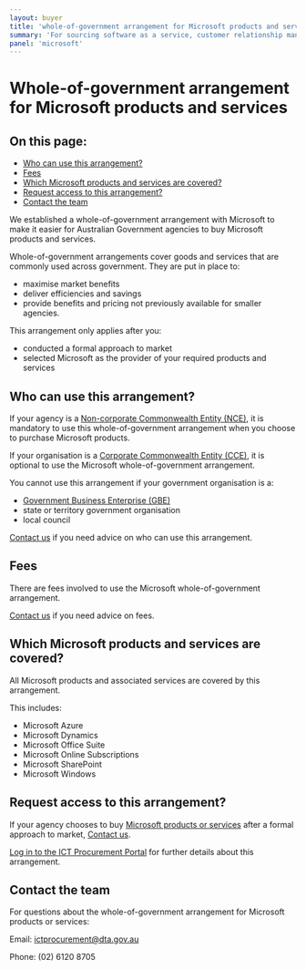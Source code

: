 ```yaml
---
layout: buyer
title: 'whole-of-government arrangement for Microsoft products and services'
summary: 'For sourcing software as a service, customer relationship management, development tools'
panel: 'microsoft'
---
```


# Whole-of-government arrangement for Microsoft products and services

<nav class="au-inpage-nav-links" aria-label="in page navigation">
  <h2 class="au-inpage-nav-links__heading">On this page:</h2>
  <ul class="au-link-list">
    <li><a href="#who-can-use-this-arrangement">Who can use this arrangement?</a></li>
    <li><a href="#fees">Fees</a></li>
    <li><a href="#which-products-and-services-are-covered">Which Microsoft products and services are covered?</a></li>
    <li><a href="#request-access-to-this-arrangement">Request access to this arrangement?</a></li>
    <li><a href="#contact-the-team">Contact the team</a></li>
  </ul>
</nav>

We established a whole-of-government arrangement with Microsoft to make it easier for Australian Government agencies to buy Microsoft products and services.

Whole-of-government arrangements cover goods and services that are commonly used across government. They are put in place to:

- maximise market benefits
- deliver efficiencies and savings
- provide benefits and pricing not previously available for smaller agencies.

This arrangement only applies after you:

- conducted a formal approach to market
- selected Microsoft as the provider of your required products and services

## <span name="who-can-use-this-arrangement">Who can use this arrangement?</span>

If your agency is a <a href="https://www.finance.gov.au/about-us/glossary/pgpa/term-non-corporate-commonwealth-entity-nce" target="_blank" rel="external noreferrer">Non-corporate Commonwealth Entity (NCE)</a>, it is mandatory to use this whole-of-government arrangement when you choose to purchase Microsoft products.

If your organisation is a <a href="https://www.finance.gov.au/about-us/glossary/pgpa/term-corporate-commonwealth-entity-cce" target="_blank" rel="external noreferrer">Corporate Commonwealth Entity (CCE)</a>, it is optional to use the Microsoft whole-of-government arrangement.

You cannot use this arrangement if your government organisation is a:

- <a href="https://www.finance.gov.au/business/government-business-enterprises" target="_blank" rel="external noreferrer">Government Business Enterprise (GBE)</a>
- state or territory government organisation
- local council

<a href="#contact-the-team">Contact us</a> if you need advice on who can use this arrangement.

## <span name="fees">Fees</span>

There are fees involved to use the Microsoft whole-of-government arrangement.

<a href="#contact-the-team">Contact us</a> if you need advice on fees.

## <span name="which-products-and-services-are-covered">Which Microsoft products and services are covered?</span>

All Microsoft products and associated services are covered by this arrangement.

This includes:

- Microsoft Azure
- Microsoft Dynamics
- Microsoft Office Suite
- Microsoft Online Subscriptions
- Microsoft SharePoint
- Microsoft Windows

## <span name="request-access-to-this-arrangement">Request access to this arrangement?</span>

If your agency chooses to buy <a href="https://www.microsoft.com/en-au/industry/government?rtc=1" target="_blank" rel="external noreferrer">Microsoft products or services</a> after a formal approach to market, <a href="#contact-the-team">Contact us</a>.

<a href="https://ictprocurement.service-now.com/" target="_blank" rel="external noreferrer">Log in to the ICT Procurement Portal</a> for further details about this arrangement.

## <span name="contact-the-team">Contact the team</span>

For questions about the whole-of-government arrangement for Microsoft products or services:

Email: [ictprocurement@dta.gov.au](mailto:ictprocurement@dta.gov.au)

Phone: (02) 6120 8705

